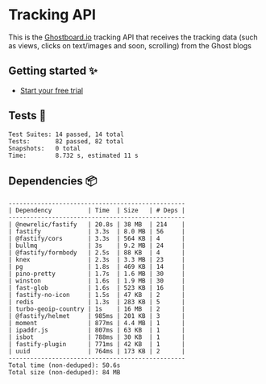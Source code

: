 # Tracking API

This is the [Ghostboard.io](https://ghostboard.io) tracking API that receives the tracking data (such as views, clicks on text/images and soon, scrolling) from the Ghost blogs

## Getting started ✨

- [Start your free trial](https://ghostboard.io)

## Tests 🧪

```
Test Suites: 14 passed, 14 total
Tests:       82 passed, 82 total
Snapshots:   0 total
Time:        8.732 s, estimated 11 s
```

## Dependencies 📦

```
-------------------------------------------------
| Dependency          | Time  | Size   | # Deps |
-------------------------------------------------
| @newrelic/fastify   | 20.8s | 38 MB  | 214    |
| fastify             | 3.3s  | 8.0 MB | 56     |
| @fastify/cors       | 3.3s  | 564 KB | 4      |
| bullmq              | 3s    | 9.2 MB | 24     |
| @fastify/formbody   | 2.5s  | 88 KB  | 4      |
| knex                | 2.3s  | 3.3 MB | 23     |
| pg                  | 1.8s  | 469 KB | 14     |
| pino-pretty         | 1.7s  | 1.6 MB | 30     |
| winston             | 1.6s  | 1.9 MB | 30     |
| fast-glob           | 1.6s  | 523 KB | 16     |
| fastify-no-icon     | 1.5s  | 47 KB  | 2      |
| redis               | 1.3s  | 283 KB | 5      |
| turbo-geoip-country | 1s    | 16 MB  | 2      |
| @fastify/helmet     | 985ms | 201 KB | 3      |
| moment              | 877ms | 4.4 MB | 1      |
| ipaddr.js           | 807ms | 63 KB  | 1      |
| isbot               | 788ms | 30 KB  | 1      |
| fastify-plugin      | 771ms | 42 KB  | 1      |
| uuid                | 764ms | 173 KB | 2      |
-------------------------------------------------
Total time (non-deduped): 50.6s
Total size (non-deduped): 84 MB
```
